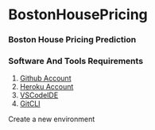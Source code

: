 # BostonHousePricing
### Boston House Pricing Prediction 

### Software And Tools Requirements

1. [Github Account](https://github.com/ra-rohan/)
2. [Heroku Account](https://dashboard.heroku.com/)
3. [VSCodeIDE](https://code.visualstudio.com)
4. [GitCLI](https://git-scm.com/book/en/v2/Getting-Started-The-Command-Line)

Create a new environment 
